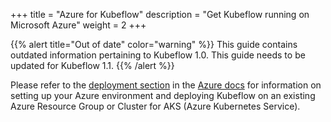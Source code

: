 +++ title = "Azure for Kubeflow" 
description = "Get Kubeflow running on Microsoft Azure" 
weight = 2
+++

{{% alert title="Out of date" color="warning" %}}
This guide contains outdated information pertaining to Kubeflow 1.0. This guide
needs to be updated for Kubeflow 1.1.
{{% /alert %}}


Please refer to the [deployment section](/docs/azure/deploy) in the 
[Azure docs](/docs/azure/) for information on setting up your Azure environment and deploying Kubeflow on an existing Azure Resource Group or Cluster for AKS (Azure Kubernetes Service).
